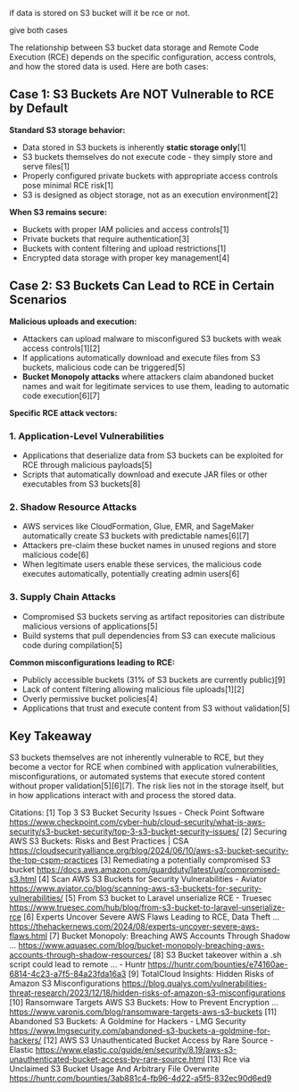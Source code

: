 if data is stored on S3 bucket will it be rce or not.

give both cases

The relationship between S3 bucket data storage and Remote Code Execution (RCE) depends on the specific configuration, access controls, and how the stored data is used. Here are both cases:

## Case 1: S3 Buckets **Are NOT** Vulnerable to RCE by Default

**Standard S3 storage behavior:**
- Data stored in S3 buckets is inherently **static storage only**[1]
- S3 buckets themselves do not execute code - they simply store and serve files[1]
- Properly configured private buckets with appropriate access controls pose minimal RCE risk[1]
- S3 is designed as object storage, not as an execution environment[2]

**When S3 remains secure:**
- Buckets with proper IAM policies and access controls[1]
- Private buckets that require authentication[3]
- Buckets with content filtering and upload restrictions[1]
- Encrypted data storage with proper key management[4]

## Case 2: S3 Buckets **Can Lead to** RCE in Certain Scenarios

**Malicious uploads and execution:**
- Attackers can upload malware to misconfigured S3 buckets with weak access controls[1][2]
- If applications automatically download and execute files from S3 buckets, malicious code can be triggered[5]
- **Bucket Monopoly attacks** where attackers claim abandoned bucket names and wait for legitimate services to use them, leading to automatic code execution[6][7]

**Specific RCE attack vectors:**

### 1. Application-Level Vulnerabilities
- Applications that deserialize data from S3 buckets can be exploited for RCE through malicious payloads[5]
- Scripts that automatically download and execute JAR files or other executables from S3 buckets[8]

### 2. Shadow Resource Attacks
- AWS services like CloudFormation, Glue, EMR, and SageMaker automatically create S3 buckets with predictable names[6][7]
- Attackers pre-claim these bucket names in unused regions and store malicious code[6]
- When legitimate users enable these services, the malicious code executes automatically, potentially creating admin users[6]

### 3. Supply Chain Attacks
- Compromised S3 buckets serving as artifact repositories can distribute malicious versions of applications[5]
- Build systems that pull dependencies from S3 can execute malicious code during compilation[5]

**Common misconfigurations leading to RCE:**
- Publicly accessible buckets (31% of S3 buckets are currently public)[9]
- Lack of content filtering allowing malicious file uploads[1][2]
- Overly permissive bucket policies[4]
- Applications that trust and execute content from S3 without validation[5]

## Key Takeaway

S3 buckets themselves are not inherently vulnerable to RCE, but they become a vector for RCE when combined with application vulnerabilities, misconfigurations, or automated systems that execute stored content without proper validation[5][6][7]. The risk lies not in the storage itself, but in how applications interact with and process the stored data.

Citations:
[1] Top 3 S3 Bucket Security Issues - Check Point Software https://www.checkpoint.com/cyber-hub/cloud-security/what-is-aws-security/s3-bucket-security/top-3-s3-bucket-security-issues/
[2] Securing AWS S3 Buckets: Risks and Best Practices | CSA https://cloudsecurityalliance.org/blog/2024/06/10/aws-s3-bucket-security-the-top-cspm-practices
[3] Remediating a potentially compromised S3 bucket https://docs.aws.amazon.com/guardduty/latest/ug/compromised-s3.html
[4] Scan AWS S3 Buckets for Security Vulnerabilities - Aviator https://www.aviator.co/blog/scanning-aws-s3-buckets-for-security-vulnerabilities/
[5] From S3 bucket to Laravel unserialize RCE - Truesec https://www.truesec.com/hub/blog/from-s3-bucket-to-laravel-unserialize-rce
[6] Experts Uncover Severe AWS Flaws Leading to RCE, Data Theft ... https://thehackernews.com/2024/08/experts-uncover-severe-aws-flaws.html
[7] Bucket Monopoly: Breaching AWS Accounts Through Shadow ... https://www.aquasec.com/blog/bucket-monopoly-breaching-aws-accounts-through-shadow-resources/
[8] S3 Bucket takeover within a .sh script could lead to remote ... - Huntr https://huntr.com/bounties/e74160ae-6814-4c23-a7f5-84a23fda16a3
[9] TotalCloud Insights: Hidden Risks of Amazon S3 Misconfigurations https://blog.qualys.com/vulnerabilities-threat-research/2023/12/18/hidden-risks-of-amazon-s3-misconfigurations
[10] Ransomware Targets AWS S3 Buckets: How to Prevent Encryption ... https://www.varonis.com/blog/ransomware-targets-aws-s3-buckets
[11] Abandoned S3 Buckets: A Goldmine for Hackers - LMG Security https://www.lmgsecurity.com/abandoned-s3-buckets-a-goldmine-for-hackers/
[12] AWS S3 Unauthenticated Bucket Access by Rare Source - Elastic https://www.elastic.co/guide/en/security/8.19/aws-s3-unauthenticated-bucket-access-by-rare-source.html
[13] Rce via Unclaimed S3 Bucket Usage And Arbitrary File Overwrite https://huntr.com/bounties/3ab881c4-fb96-4d22-a5f5-832ec90d6ed9
